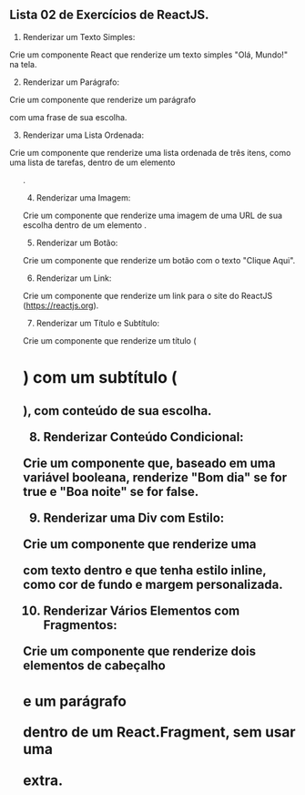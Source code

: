 Lista 02 de Exercícios de ReactJS.
-

1) Renderizar um Texto Simples: 

Crie um componente React que renderize um texto simples "Olá, Mundo!" na tela. 

  

2) Renderizar um Parágrafo: 

Crie um componente que renderize um parágrafo <p> com uma frase de sua escolha. 

  

3) Renderizar uma Lista Ordenada: 

Crie um componente que renderize uma lista ordenada de três itens, como uma lista de tarefas, dentro de um elemento <ol>. 

  

4) Renderizar uma Imagem: 

Crie um componente que renderize uma imagem de uma URL de sua escolha dentro de um elemento <img>. 

  

5) Renderizar um Botão: 

Crie um componente que renderize um botão com o texto "Clique Aqui". 

  

6) Renderizar um Link: 

Crie um componente que renderize um link <a> para o site do ReactJS (https://reactjs.org). 

  

7) Renderizar um Título e Subtítulo: 

Crie um componente que renderize um título (<h1>) com um subtítulo (<h2>), com conteúdo de sua escolha. 

  

8) Renderizar Conteúdo Condicional: 

Crie um componente que, baseado em uma variável booleana, renderize "Bom dia" se for true e "Boa noite" se for false. 

  

9) Renderizar uma Div com Estilo: 

Crie um componente que renderize uma <div> com texto dentro e que tenha estilo inline, como cor de fundo e margem personalizada. 

  

10) Renderizar Vários Elementos com Fragmentos: 

Crie um componente que renderize dois elementos de cabeçalho <h3> e um parágrafo <p> dentro de um React.Fragment, sem usar uma <div> extra. 